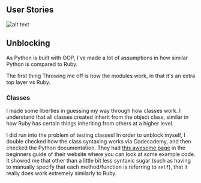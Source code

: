 ## User Stories

![alt text](https://github.com/mitsukan/python_learning/blob/master/boris_bikes/User%20Stories%20for%20Boris%20Bikes.png)

## Unblocking

As Python is built with OOP, I've made a lot of assumptions in how similar Python is compared to Ruby.

The first thing Throwing me off is how the modules work, in that it's an extra top layer vs Ruby.

### Classes

I made some liberties in guessing my way through how classes work. I understand that all classes created inherit from the object class, similar in how Ruby has certain things inheriting from others at a higher level.

I did run into the problem of testing classes!
In order to unblock myself, I double checked how the class syntaxing works via Codecademy, and then checked the Python documentation. They had [this awesome page](http://code.activestate.com/recipes/580811-uno-text-based/) in the beginners guide of their website where you can look at some example code.
It showed me that other than a little bit less syntaxic sugar (such as having to manually specify that each method/function is referring to `self`), that it really does work extremely similarly to Ruby.

